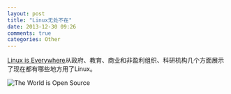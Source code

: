 ```yaml
---
layout: post
title: "Linux无处不在"
date: 2013-12-30 09:26
comments: true
categories: Other
---
```


[Linux is Everywhere](http://www.linuxfederation.com/linux-everywhere/)从政府、教育、商业和非盈利组织、科研机构几个方面展示了现在都有哪些地方用了Linux。

![The World is Open Source](http://www.linuxfederation.com/wp-content/uploads/2013/12/open-source-world-1024x640.jpg)